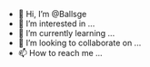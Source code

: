 - 👋 Hi, I’m @Ballsge
- 👀 I’m interested in ...
- 🌱 I’m currently learning ...
- 💞️ I’m looking to collaborate on ...
- 📫 How to reach me ...

<!---
Ballsge/Ballsge is a ✨ special ✨ repository because its `README.md` (this file) appears on your GitHub profile.
You can click the Preview link to take a look at your changes.
--->
